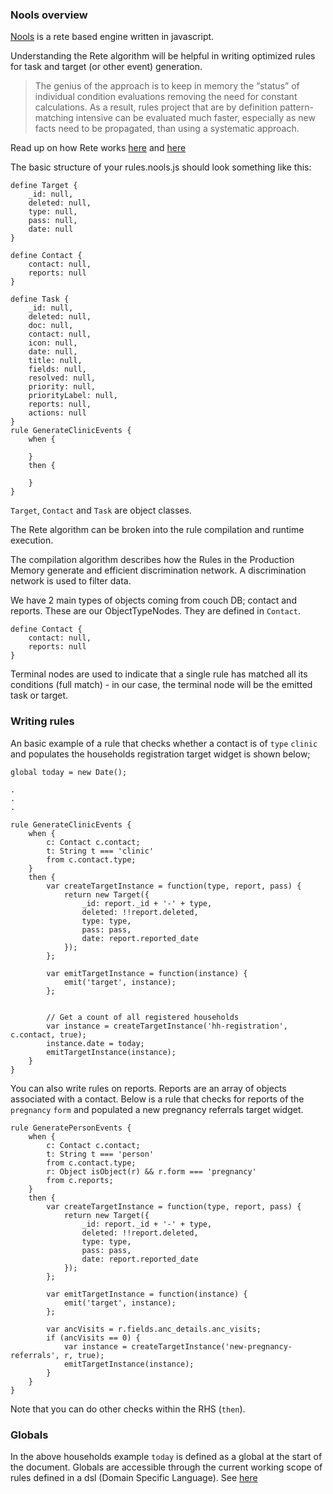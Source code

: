 ### Nools overview

[Nools](https://github.com/noolsjs/nools#usage) is a rete based engine written in javascript.

Understanding the Rete algorithm will be helpful in writing optimized rules for task and target (or other event) generation.

> The genius of the approach is to keep in memory the “status” of individual condition evaluations removing the need for constant calculations.  As a result, rules project that are by definition pattern-matching intensive can be evaluated much faster, especially as new facts need to be propagated, than using a systematic approach.

Read up on how Rete works [here](https://www.sparklinglogic.com/rete-algorithm-demystified-part-2/) and [here](http://www.jbug.jp/trans/jboss-rules3.0.2/ja/html/ch01s04.html) 


The basic structure of your rules.nools.js should look something like this:


```
define Target {
    _id: null,
    deleted: null,
    type: null,
    pass: null,
    date: null
}

define Contact {
    contact: null,
    reports: null
}

define Task {
    _id: null,
    deleted: null,
    doc: null,
    contact: null,
    icon: null,
    date: null,
    title: null,
    fields: null,
    resolved: null,
    priority: null,
    priorityLabel: null,
    reports: null,
    actions: null
}
rule GenerateClinicEvents {
    when {

    }
    then {

    }
}
```

`Target`, `Contact` and `Task` are object classes.

The Rete algorithm can be broken into the rule compilation and runtime execution.

The compilation algorithm describes how the Rules in the Production Memory generate and efficient discrimination network. A discrimination network is used to filter data.


We have 2 main types of objects coming from couch DB; contact and reports. These are our ObjectTypeNodes. They are defined in `Contact`.

```
define Contact {
    contact: null,
    reports: null
}
```

Terminal nodes are used to indicate that a single rule has matched all its conditions (full match) - in our case, the terminal node will be the emitted task or target.

### Writing rules

An basic example of a rule that checks whether a contact is of `type` `clinic` and populates the households registration target widget is shown below;

```
global today = new Date();

.
.
.

rule GenerateClinicEvents {
    when {
        c: Contact c.contact;
        t: String t === 'clinic'
        from c.contact.type;
    }
    then {
        var createTargetInstance = function(type, report, pass) {
            return new Target({
                _id: report._id + '-' + type,
                deleted: !!report.deleted,
                type: type,
                pass: pass,
                date: report.reported_date
            });
        };

        var emitTargetInstance = function(instance) {
            emit('target', instance);
        };


        // Get a count of all registered households
        var instance = createTargetInstance('hh-registration', c.contact, true);
        instance.date = today;
        emitTargetInstance(instance);
    }
}
```

You can also write rules on reports. Reports are an array of objects associated with a contact. Below is a rule that checks for reports of the `pregnancy` `form` and populated a new pregnancy referrals target widget.  

```
rule GeneratePersonEvents {
    when {
        c: Contact c.contact;
        t: String t === 'person'
        from c.contact.type;
        r: Object isObject(r) && r.form === 'pregnancy'
        from c.reports;
    }
    then {
        var createTargetInstance = function(type, report, pass) {
            return new Target({
                _id: report._id + '-' + type,
                deleted: !!report.deleted,
                type: type,
                pass: pass,
                date: report.reported_date
            });
        };

        var emitTargetInstance = function(instance) {
            emit('target', instance);
        };

        var ancVisits = r.fields.anc_details.anc_visits;
        if (ancVisits == 0) {
            var instance = createTargetInstance('new-pregnancy-referrals', r, true);
            emitTargetInstance(instance);
        }
    }
}
```

Note that you can do other checks within the RHS (`then`). 


### Globals

In the above households example `today` is defined as a global at the start of the document.
Globals are accessible through the current working scope of rules defined in a dsl (Domain Specific Language). See [here](https://github.com/noolsjs/nools#globals)
